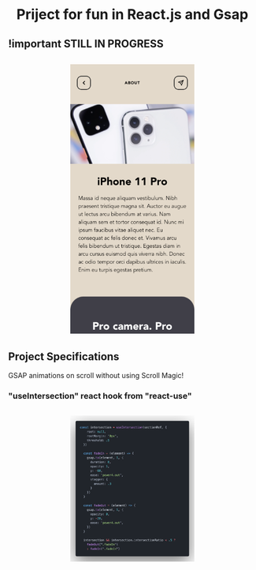 <h1 align="center">
  Priject for fun in React.js and Gsap
</h1>

## !important STILL IN PROGRESS

<h2 align="center">
  <img src="./src/assets/images/ReactApp.png" alt="still in progress" width="50%">
</h2>

## Project Specifications

GSAP animations on scroll without using Scroll Magic!

### "useIntersection" react hook from "react-use"

<h2 align="center">
  <img src="./src/assets/images/code.png" alt="still in progress" width="50%">
</h2>
